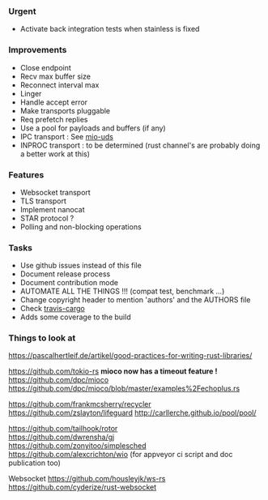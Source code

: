 ### Urgent
- Activate back integration tests when stainless is fixed

### Improvements
- Close endpoint
- Recv max buffer size
- Reconnect interval max 
- Linger
- Handle accept error
- Make transports pluggable 
- Req prefetch replies
- Use a pool for payloads and buffers (if any)
- IPC transport : See [mio-uds](https://github.com/alexcrichton/mio-uds)
- INPROC transport : to be determined (rust channel's are probably doing a better work at this)

### Features
- Websocket transport
- TLS transport
- Implement nanocat
- STAR protocol ?
- Polling and non-blocking operations

### Tasks
- Use github issues instead of this file
- Document release process
- Document contribution mode
- AUTOMATE ALL THE THINGS !!! (compat test, benchmark ...)
- Change copyright header to mention 'authors' and the AUTHORS file
- Check [travis-cargo](https://github.com/huonw/travis-cargo)
- Adds some coverage to the build


### Things to look at

https://pascalhertleif.de/artikel/good-practices-for-writing-rust-libraries/

https://github.com/tokio-rs
**mioco now has a timeout feature !**  
https://github.com/dpc/mioco  
https://github.com/dpc/mioco/blob/master/examples%2Fechoplus.rs  


https://github.com/frankmcsherry/recycler
https://github.com/zslayton/lifeguard
http://carllerche.github.io/pool/pool/


https://github.com/tailhook/rotor  
https://github.com/dwrensha/gj  
https://github.com/zonyitoo/simplesched  
https://github.com/alexcrichton/wio (for appveyor ci script and doc publication too)  


Websocket
https://github.com/housleyjk/ws-rs  
https://github.com/cyderize/rust-websocket  
